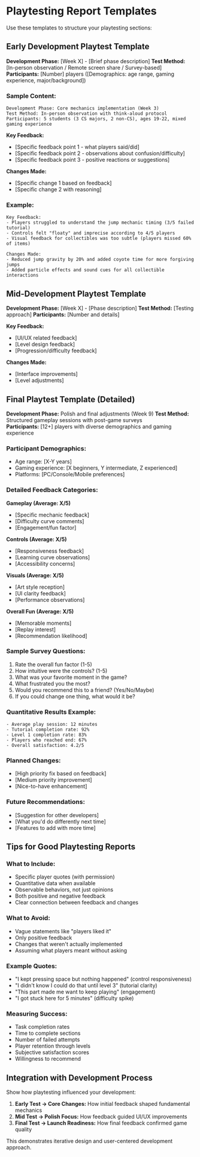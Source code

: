 # Playtesting Report Templates

Use these templates to structure your playtesting sections:

## Early Development Playtest Template

**Development Phase:** [Week X] - [Brief phase description]
**Test Method:** [In-person observation / Remote screen share / Survey-based]
**Participants:** [Number] players ([Demographics: age range, gaming experience, major/background])

### Sample Content:
```
Development Phase: Core mechanics implementation (Week 3)
Test Method: In-person observation with think-aloud protocol
Participants: 5 students (3 CS majors, 2 non-CS), ages 19-22, mixed gaming experience
```

**Key Feedback:**
- [Specific feedback point 1 - what players said/did]
- [Specific feedback point 2 - observations about confusion/difficulty]
- [Specific feedback point 3 - positive reactions or suggestions]

**Changes Made:**
- [Specific change 1 based on feedback]
- [Specific change 2 with reasoning]

### Example:
```
Key Feedback:
- Players struggled to understand the jump mechanic timing (3/5 failed tutorial)
- Controls felt "floaty" and imprecise according to 4/5 players
- Visual feedback for collectibles was too subtle (players missed 60% of items)

Changes Made:
- Reduced jump gravity by 20% and added coyote time for more forgiving jumps
- Added particle effects and sound cues for all collectible interactions
```

## Mid-Development Playtest Template

**Development Phase:** [Week X] - [Phase description]
**Test Method:** [Testing approach]
**Participants:** [Number and details]

**Key Feedback:**
- [UI/UX related feedback]
- [Level design feedback]  
- [Progression/difficulty feedback]

**Changes Made:**
- [Interface improvements]
- [Level adjustments]

## Final Playtest Template (Detailed)

**Development Phase:** Polish and final adjustments (Week 9)
**Test Method:** Structured gameplay sessions with post-game surveys  
**Participants:** [12+] players with diverse demographics and gaming experience

### Participant Demographics:
- Age range: [X-Y years]
- Gaming experience: [X beginners, Y intermediate, Z experienced]
- Platforms: [PC/Console/Mobile preferences]

### Detailed Feedback Categories:

**Gameplay (Average: X/5)**
- [Specific mechanic feedback]
- [Difficulty curve comments]
- [Engagement/fun factor]

**Controls (Average: X/5)**  
- [Responsiveness feedback]
- [Learning curve observations]
- [Accessibility concerns]

**Visuals (Average: X/5)**
- [Art style reception]
- [UI clarity feedback]
- [Performance observations]

**Overall Fun (Average: X/5)**
- [Memorable moments]
- [Replay interest]
- [Recommendation likelihood]

### Sample Survey Questions:
1. Rate the overall fun factor (1-5)
2. How intuitive were the controls? (1-5)
3. What was your favorite moment in the game?
4. What frustrated you the most?
5. Would you recommend this to a friend? (Yes/No/Maybe)
6. If you could change one thing, what would it be?

### Quantitative Results Example:
```
- Average play session: 12 minutes
- Tutorial completion rate: 92%  
- Level 1 completion rate: 83%
- Players who reached end: 67%
- Overall satisfaction: 4.2/5
```

### Planned Changes:
- [High priority fix based on feedback]
- [Medium priority improvement]  
- [Nice-to-have enhancement]

### Future Recommendations:
- [Suggestion for other developers]
- [What you'd do differently next time]
- [Features to add with more time]

## Tips for Good Playtesting Reports

### What to Include:
- Specific player quotes (with permission)
- Quantitative data when available
- Observable behaviors, not just opinions
- Both positive and negative feedback
- Clear connection between feedback and changes

### What to Avoid:
- Vague statements like "players liked it"
- Only positive feedback
- Changes that weren't actually implemented
- Assuming what players meant without asking

### Example Quotes:
- "I kept pressing space but nothing happened" (control responsiveness)
- "I didn't know I could do that until level 3" (tutorial clarity)
- "This part made me want to keep playing" (engagement)
- "I got stuck here for 5 minutes" (difficulty spike)

### Measuring Success:
- Task completion rates
- Time to complete sections  
- Number of failed attempts
- Player retention through levels
- Subjective satisfaction scores
- Willingness to recommend

## Integration with Development Process

Show how playtesting influenced your development:

1. **Early Test → Core Changes:** How initial feedback shaped fundamental mechanics
2. **Mid Test → Polish Focus:** How feedback guided UI/UX improvements  
3. **Final Test → Launch Readiness:** How final feedback confirmed game quality

This demonstrates iterative design and user-centered development approach. 